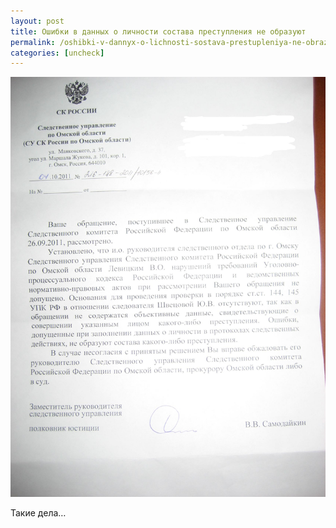 ```yaml
---
layout: post
title: Ошибки в данных о личности состава преступления не образуют
permalink: /oshibki-v-dannyx-o-lichnosti-sostava-prestupleniya-ne-obrazuyut.html
categories: [uncheck]
---
```




![_config.yml](/images/uncheck/oshibki-v-dannyx-o-lichnosti-sostava-prestupleniya-ne-obrazuyut-1.jpg)



Такие дела&#8230;

